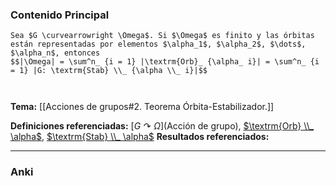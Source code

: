 ### Contenido Principal

```ad-cor
Sea $G \curvearrowright \Omega$. Si $\Omega$ es finito y las órbitas están representadas por elementos $\alpha_1$, $\alpha_2$, $\dots$, $\alpha_n$, entonces
$$|\Omega| = \sum^n_ {i = 1} |\textrm{Orb}_ {\alpha_ i}| = \sum^n_ {i = 1} |G: \textrm{Stab} \\_ {\alpha \\_ i}|$$
```

```ad-proof


```

**Tema:** [[Acciones de grupos#2. Teorema Órbita-Estabilizador.]]

**Definiciones referenciadas:** [$G \curvearrowright \Omega$](Acción de grupo), [$\textrm{Orb} \\_ \alpha$](Órbita), [$\textrm{Stab} \\_ \alpha$](Estabilizador)
**Resultados referenciados:**

---
### Anki
